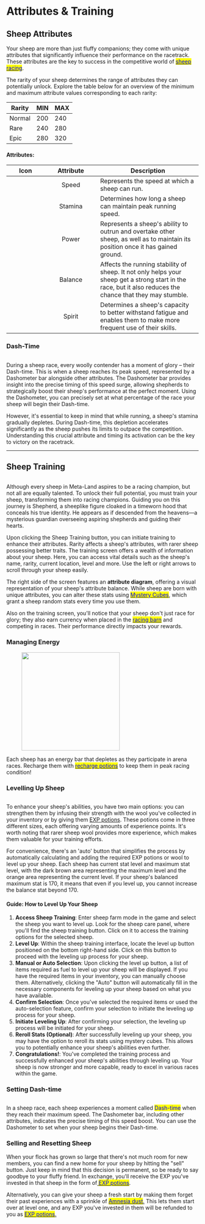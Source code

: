 # Attributes & Training

## **Sheep Attributes**

Your sheep are more than just fluffy companions; they come with unique attributes that significantly influence their performance on the racetrack. These attributes are the key to success in the competitive world of [<mark style="color:blue;">sheep racing</mark>](../sheep-racing/).



The rarity of your sheep determines the range of attributes they can potentially unlock. Explore the table below for an overview of the minimum and maximum attribute values corresponding to each rarity:

| Rarity | MIN | MAX |
| ------ | --- | --- |
| Normal | 200 | 240 |
| Rare   | 240 | 280 |
| Epic   | 280 | 320 |

#### **Attributes:**

<table><thead><tr><th width="84" align="center">Icon</th><th width="122" align="center">Attribute</th><th>Description</th></tr></thead><tbody><tr><td align="center"><img src="../../.gitbook/assets/icon_st_speed.png" alt=""></td><td align="center">Speed</td><td>Represents the speed at which a sheep can run.</td></tr><tr><td align="center"><img src="../../.gitbook/assets/icon_st_stamina (1).png" alt=""></td><td align="center">Stamina</td><td>Determines how long a sheep can maintain peak running speed.</td></tr><tr><td align="center"><img src="../../.gitbook/assets/icon_st_power.png" alt=""></td><td align="center">Power</td><td>Represents a sheep's ability to outrun and overtake other sheep, as well as to maintain its position once it has gained ground.</td></tr><tr><td align="center"><img src="../../.gitbook/assets/icon_st_balance.png" alt=""></td><td align="center">Balance</td><td>Affects the running stability of sheep. It not only helps your sheep get a strong start in the race, but it also reduces the chance that they may stumble.</td></tr><tr><td align="center"><img src="../../.gitbook/assets/icon_st_mentality.png" alt=""></td><td align="center">Spirit</td><td>Determines a sheep's capacity to better withstand fatigue and enables them to make more frequent use of their skills.</td></tr></tbody></table>

###

### **Dash-Time**

<figure><img src="../../.gitbook/assets/Dash.png" alt=""><figcaption></figcaption></figure>

During a sheep race, every woolly contender has a moment of glory – their Dash-time. This is when a sheep reaches its peak speed, represented by a Dashometer bar alongside other attributes. The Dashometer bar provides insight into the precise timing of this speed surge, allowing shepherds to strategically boost their sheep's performance at the perfect moment. Using the Dashometer, you can precisely set at what percentage of the race your sheep will begin their Dash-time.



However, it's essential to keep in mind that while running, a sheep's stamina gradually depletes. During Dash-time, this depletion accelerates significantly as the sheep pushes its limits to outpace the competition. Understanding this crucial attribute and timing its activation can be the key to victory on the racetrack.



***



## Sheep Training&#x20;

<figure><img src="../../.gitbook/assets/Training.png" alt=""><figcaption></figcaption></figure>

Although every sheep in Meta-Land aspires to be a racing champion, but not all are equally talented. To unlock their full potential, you must train your sheep, transforming them into racing champions. Guiding you on this journey is Shepherd, a sheeplike figure cloaked in a timeworn hood that conceals his true identity. He appears as if descended from the heavens—a mysterious guardian overseeing aspiring shepherds and guiding their hearts.



Upon clicking the Sheep Training button, you can initiate training to enhance their attributes. Rarity affects a sheep's attributes, with rarer sheep possessing better traits. The training screen offers a wealth of information about your sheep. Here, you can access vital details such as the sheep's name, rarity, current location, level and more. Use the left or right arrows to scroll through your sheep easily.



The right side of the screen features an **attribute diagram**, offering a visual representation of your sheep's attribute balance. While sheep are born with unique attributes, you can alter these stats using [<mark style="color:blue;">Mystery Cubes</mark>](../consumable-items.md), which grant a sheep random stats every time you use them.



Also on the training screen, you'll notice that your sheep don't just race for glory; they also earn currency when placed in the [<mark style="color:blue;">racing barn</mark>](../racing-barn.md) and competing in races. Their performance directly impacts your rewards.



### **Managing Energy**

<figure><img src="../../.gitbook/assets/energy.png" alt="" width="257"><figcaption></figcaption></figure>

Each sheep has an energy bar that depletes as they participate in arena races. Recharge them with [<mark style="color:blue;">recharge potions</mark>](../consumable-items.md) to keep them in peak racing condition!



### Levelling Up Sheep

<figure><img src="../../.gitbook/assets/Untitled (45).png" alt=""><figcaption></figcaption></figure>

To enhance your sheep's abilities, you have two main options: you can strengthen them by infusing their strength with the wool you've collected in your inventory or by giving them [EXP potions](../consumable-items.md). These potions come in three different sizes, each offering varying amounts of experience points. It's worth noting that rarer sheep wool provides more experience, which makes them valuable for your training efforts.



For convenience, there's an 'auto' button that simplifies the process by automatically calculating and adding the required EXP potions or wool to level up your sheep. Each sheep has current stat level and maximum stat level, with the dark brown area representing the maximum level and the orange area representing the current level. If your sheep's balanced maximum stat is 170, it means that even if you level up, you cannot increase the balance stat beyond 170.



#### **Guide: How to Level Up Your Sheep**

1. **Access Sheep Training**: Enter sheep farm mode in the game and select the sheep you want to level up. Look for the sheep care panel, where you'll find the sheep training button. Click on it to access the training options for the selected sheep.
2. **Level Up**: Within the sheep training interface, locate the level up button positioned on the bottom right-hand side. Click on this button to proceed with the leveling up process for your sheep.
3. **Manual or Auto Selection**: Upon clicking the level up button, a list of items required as fuel to level up your sheep will be displayed. If you have the required items in your inventory, you can manually choose them. Alternatively, clicking the "Auto" button will automatically fill in the necessary components for leveling up your sheep based on what you have available.
4. **Confirm Selection**: Once you've selected the required items or used the auto-selection feature, confirm your selection to initiate the leveling up process for your sheep.&#x20;
5. **Initiate Leveling Up**: After confirming your selection, the leveling up process will be initiated for your sheep.&#x20;
6. **Reroll Stats (Optional)**: After successfully leveling up your sheep, you may have the option to reroll its stats using mystery cubes. This allows you to potentially enhance your sheep's abilities even further.&#x20;
7. **Congratulations!**: You've completed the training process and successfully enhanced your sheep's abilities through leveling up. Your sheep is now stronger and more capable, ready to excel in various races within the game.



### **Setting Dash-time**

<figure><img src="../../.gitbook/assets/Untitled (17) (2).png" alt=""><figcaption></figcaption></figure>

In a sheep race, each sheep experiences a moment called <mark style="color:blue;">Dash-time</mark> when they reach their maximum speed. The Dashometer bar, including other attributes, indicates the precise timing of this speed boost. You can use the Dashometer to set when your sheep begins their Dash-time.



### **Selling and Resetting Sheep**

When your flock has grown so large that there's not much room for new members, you can find a new home for your sheep by hitting the "sell" button. Just keep in mind that this decision is permanent, so be ready to say goodbye to your fluffy friend. In exchange, you'll receive the EXP you've invested in that sheep in the form of[ <mark style="color:blue;">EXP potions</mark>](../consumable-items.md).

Alternatively, you can give your sheep a fresh start by making them forget their past experiences with a sprinkle of [<mark style="color:blue;">Amnesia dust</mark>.](../consumable-items.md) This lets them start over at level one, and any EXP you've invested in them will be refunded to you as [<mark style="color:blue;">EXP potions</mark>.](../consumable-items.md)



